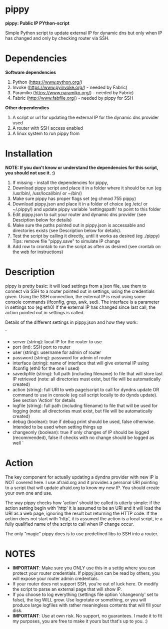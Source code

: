# pippy

**pippy: Public IP PYthon-script**

Simple Python script to update external IP for dynamic dns but only when IP has changed and only by checking router via SSH.

# Dependencies

**Software dependencies**

1.  Python (https://www.python.org/)
2.  Invoke (https://www.pyinvoke.org/) - needed by Fabric)
3.  Paramiko (https://www.paramiko.org/) - needed by Fabric)
4.  Fabric (http://www.fabfile.org/) - needed by pippy for SSH
  
**Other dependendies**

1.  A script or url for updating the external IP for the dynamic dns provider used
2.  A router with SSH access enabled
3.  A linux system to run pippy from 
 
# Installation
**NOTE: If you don't know or understand the dependencies for this script, you should not use it. :)**

1.  If missing - install the dependencies for pippy, 
2.  Download pippy script and place it in a folder where it should be run (eg /usr/bin/, /usr/local/bin/ or ~/bin/)
3.  Make sure pippy has proper flags set (eg chmod 755 pippy)
4.  Download pippy.json and place it in a folder of choice (eg /etc/ or ~/.pippy/) and update pippy variable 'settingspath' to point to this folder
5.  Edit pippy.json to suit your router and dynamic dns provider (see Desciption below for details)
6.  Make sure the paths pointed out in pippy.json is accessable and directories exists (see Description below for details).
7.  Test the script by calling it directly, until it works as desired (eg ./pippy) Tips: remove file "pippy.save" to simulate IP change
8.  Add row to crontab to run the script as often as desired (see crontab on the web for instructions)

# Description
pippy is pretty basic: it will load settings from a json file, use them to connect via SSH to a router pointed out in settings, using the credentials given. 
Using the SSH connection, the external IP is read using some console commands (ifconfig, grep, awk, sed). The interface is a parameter in settings too (eg eth0)
If the external IP has changed since last call, the action pointed out in settings is called.

Details of the different settings in pippy.json and how they work:

`
*  server (string): local IP for the router to use
*  port (int): SSH port to router
*  user (string): username for admin of router
*  password (string): password for admin of router
*  interface (string): name of interface that will give external IP using ifconfig (eth0 for the one I used)
*  savedipfile (string): full path (including filename) to file that will store last IP retrieved (note: all directories must exist, but file will be automatically created)
*  action (string): full URI to web page/script to call for dyndns update OR command to use in console (eg call script locally to do dynds update). See section 'Action' for details
*  logfile (string): full path (including filename) to file that will be used for logging (note: all directories must exist, but file will be automatically created)
*  debug (boolean): true if debug print should be used, false otherwise. Intended to be used when setting things up
*  changeonly (boolean): true if only changes of IP should be logged (recommended), false if checks with no change should be logged as well
`

# Action
The key component for actually updating a dyndns provider with new IP is NOT covered here. I use afraid.org and it provides a personal URI pointing to a script that will update afraid.org to know my new IP. You should create your own one and use.

The way pippy checks how 'action' should be called is utterly simple: if the action setting begin with 'http' it is assumed to be an URI and it will load the URI as a web page, ignoring the result but returning the HTTP code.
If the action does not start with 'http', it is assumed the action is a local script, ie a fully qualified name of the script to call when IP change occur.

The only "magic" pippy does is to use predefined libs to SSH into a router.

# NOTES

*  **IMPORTANT**: Make sure you ONLY use this in a settig where you can protect your router credentials. If pippy.json can be read by others, you will expose your router admin credentials.
*  If your router does not support SSH, you're out of luck here. Or modify the script to parse an external page that will show IP.
*  If you choose to log everything (settings file option 'changeonly' set to false), the log WILL grow. Use logrotate or something, or you will produce large logfiles with rather meaningless contents that will fill your disk.
*  **IMPORTANT**: Use at own risk. No support, no guarantees. I made it to fit my purposes, you are free to make it yours but that's up to you. :)  
